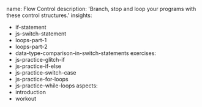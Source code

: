 name: Flow Control
description: 'Branch, stop and loop your programs with these control structures.'
insights:
  - if-statement
  - js-switch-statement
  - loops-part-1
  - loops-part-2
  - data-type-comparison-in-switch-statements
exercises:
  - js-practice-glitch-if
  - js-practice-if-else
  - js-practice-switch-case
  - js-practice-for-loops
  - js-practice-while-loops
aspects:
  - introduction
  - workout
